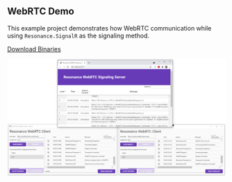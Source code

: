 ## WebRTC Demo
This example project demonstrates how WebRTC communication while using `Resonance.SignalR` as the signaling method.

[Download Binaries](https://sirilix.blob.core.windows.net/resonance/demos/Resonance%20WebRTC%20Demo.zip)

![alt tag](https://github.com/royben/Resonance/blob/dev/source/Examples/WebRTC/preview.png?raw=true)
